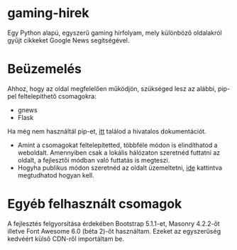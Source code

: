 # gaming-hirek
Egy Python alapú, egyszerű gaming hírfolyam, mely különböző oldalakról gyűjt cikkeket Google News segítségével.

# Beüzemelés
Ahhoz, hogy az oldal megfelelően működjön, szükséged lesz az alábbi, pip-pel feltelepíthető csomagokra:
- gnews
- Flask

Ha még nem használtál pip-et, [itt](https://packaging.python.org/tutorials/installing-packages/#id17) találod a hivatalos dokumentációt.

- Amint a csomagokat feltelepítetted, többféle módon is elindíthatod a weboldalt. Amennyiben csak a lokális hálózaton szeretnéd futtatni az oldalt, a fejlesztői módban való futtatás is megteszi.
- Hogyha publikus módon szeretnéd az oldalt üzemeltetni, [ide](https://flask.palletsprojects.com/en/2.0.x/deploying/index.html) kattintva megtudhatod hogyan kell.

# Egyéb felhasznált csomagok
A fejlesztés felgyorsítása érdekében Bootstrap 5.1.1-et, Masonry 4.2.2-őt illetve Font Awesome 6.0 (béta 2)-őt használtam. Ezeket az egyszerűség kedvéért külső CDN-ről importáltam be.

